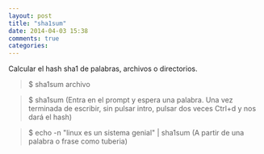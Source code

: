 ```yaml
---
layout: post
title: "sha1sum"
date: 2014-04-03 15:38
comments: true
categories: 
---
```

Calcular el hash sha1 de palabras, archivos o directorios.

>$ sha1sum archivo

>$ sha1sum (Entra en el prompt y espera una palabra. Una vez terminada de escribir, sin pulsar intro, pulsar dos veces Ctrl+d y nos dará el hash)

>$ echo -n "linux es un sistema genial" | sha1sum (A partir de una palabra o frase como tuberia)

